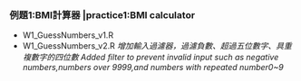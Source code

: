 
### 例題1:BMI計算器    |practice1:BMI calculator
- W1_GuessNumbers_v1.R
- W1_GuessNumbers_v2.R
    *增加輸入過濾器，過濾負數、超過五位數字、具重複數字的四位數*
    *Added filter to prevent invalid input such as negative numbers,numbers over 9999,and numbers with repeated number0~9*
